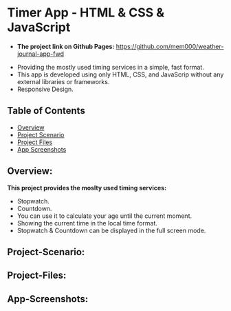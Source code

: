 # Timer App - HTML & CSS & JavaScript

- <strong>The project link on Github Pages:</strong> https://github.com/mem000/weather-journal-app-fwd

* Providing the mostly used timing services in a simple, fast format.
* This app is developed using only HTML, CSS, and JavaScrip without any external libraries or frameworks.
* Responsive Design.

## Table of Contents

- [Overview](#overview)
- [Project Scenario](#Project-Scenario)
- [Project Files](#Project-Files)
- [App Screenshots](#App-Screenshots:)

## Overview:

<strong>This project provides the moslty used timing services:</strong>

- Stopwatch.
- Countdown.
- You can use it to calculate your age until the current moment.
- Showing the current time in the local time format.
- Stopwatch & Countdown can be displayed in the full screen mode.

## Project-Scenario:

## Project-Files:

## App-Screenshots:
